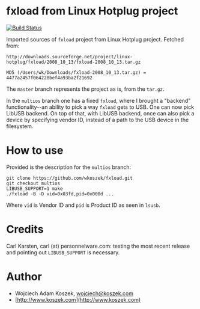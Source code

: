 # fxload from Linux Hotplug project

[![Build Status](https://travis-ci.org/wkoszek/fxload.svg?branch=master)](https://travis-ci.org/wkoszek/fxload)

Imported sources of `fxload` project from Linux Hotplug project. Fetched
from:

	http://downloads.sourceforge.net/project/linux-hotplug/fxload/2008_10_13/fxload-2008_10_13.tar.gz

	MD5 (/Users/wk/Downloads/fxload-2008_10_13.tar.gz) = 4477a2457f064228bef4a93ba2f21692

The `master` branch represents the project as is, from the `tar.gz`.

In the `multios` branch one has a fixed `fxload`, where I brought a
"backend" functionality--an ability to pick a way `fxload` gets to USB. One
can now pick LibUSB backend. On top of that, with LibUSB backend, once can
also pick a device by specifying vendor ID, instead of a path to the USB
device in the filesystem.

# How to use

Provided is the description for the `multios` branch:

	git clone https://github.com/wkoszek/fxload.git
	git checkout multios
	LIBUSB_SUPPORT=1 make
	./fxload -B -D vid=0x03fd,pid=0x000d ...

Where `vid` is Vendor ID and `pid` is Product ID as seen in `lsusb`.

# Credits

Carl Karsten, carl (at) personnelware.com: testing the most recent release
and pointing out `LIBUSB_SUPPORT` is necessary.

# Author

- Wojciech Adam Koszek, [wojciech@koszek.com](mailto:wojciech@koszek.com)
- [http://www.koszek.com](http://www.koszek.com)
